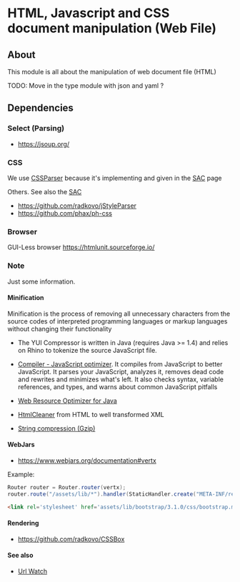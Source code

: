 # HTML, Javascript and CSS document manipulation (Web File)

## About

This module is all about the manipulation of web document file (HTML)

TODO: Move in the type module with json and yaml ?

## Dependencies


### Select (Parsing)

  * https://jsoup.org/


### CSS

We use [CSSParser](http://cssparser.sourceforge.net/gettingStarted.html)
because it's implementing and given in the [SAC](https://www.w3.org/Style/CSS/SAC/) page


Others. See also the [SAC](https://www.w3.org/Style/CSS/SAC/)
  * https://github.com/radkovo/jStyleParser
  * https://github.com/phax/ph-css

### Browser
GUI-Less browser
https://htmlunit.sourceforge.io/

### Note

Just some information.

#### Minification

Minification is the process of removing all unnecessary characters
from the source codes of interpreted programming languages or markup languages
without changing their functionality

  * The YUI Compressor is written in Java (requires Java >= 1.4) and relies on Rhino to tokenize the source JavaScript file.
  * [Compiler - JavaScript optimizer](https://developers.google.com/closure/compiler). It compiles from JavaScript to better JavaScript. It parses your JavaScript, analyzes it, removes dead code and rewrites and minimizes what's left. It also checks syntax, variable references, and types, and warns about common JavaScript pitfalls
  * [Web Resource Optimizer for Java](https://github.com/wro4j/wro4j)
  * [HtmlCleaner](http://htmlcleaner.sourceforge.net/index.php) from HTML to well transformed XML


  * [String compression (Gzip)](https://stackoverflow.com/questions/16351668/compression-and-decompression-of-string-data-in-java/16351783#16351783)

#### WebJars

  * https://www.webjars.org/documentation#vertx

Example:
```java
Router router = Router.router(vertx);
router.route("/assets/lib/*").handler(StaticHandler.create("META-INF/resources/webjars"));
```
```html
<link rel='stylesheet' href='assets/lib/bootstrap/3.1.0/css/bootstrap.min.css'>
```

#### Rendering

  * https://github.com/radkovo/CSSBox


#### See also

  * [Url Watch](https://github.com/thp/urlwatch/blob/master/README.md)
